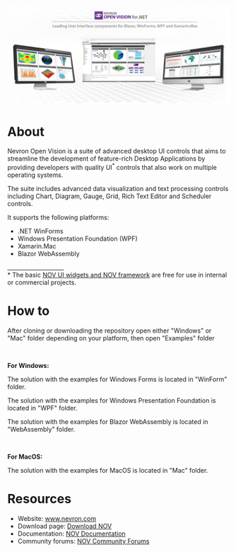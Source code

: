![Nevron Software](images/Banner.png?raw=true)

# About
<p>Nevron Open Vision is a suite of advanced desktop UI controls that aims to streamline the development of feature-rich Desktop Applications by providing developers with quality UI<sup>*</sup> controls that also work on multiple operating systems.</p>
<p>The suite includes advanced data visualization and text processing controls including Chart, Diagram, Gauge, Grid, Rich Text Editor and Scheduler controls.</p>
<p>It supports the following platforms:
<ul>
<li>.NET WinForms</li>
<li>Windows Presentation Foundation (WPF)</li>
<li>Xamarin.Mac</li>
<li>Blazor WebAssembly</li>
</ul>
</p>
<p>____________________<br /
<sup>*</sup> The basic <a href="https://www.nevron.com/orders-purchase-nov-ui.aspx">NOV UI widgets and NOV framework</a> are free for use in internal or commercial projects.</p>

# How to
<p>After cloning or downloading the repository open either "Windows" or "Mac" folder depending on your platform, then open "Examples" folder</p><br />
<p><b>For Windows:</b></p>
<p>The solution with the examples for Windows Forms is located in "WinForm" folder.</p>
<p>The solution with the examples for Windows Presentation Foundation is located in "WPF" folder.</p>
<p>The solution with the examples for Blazor WebAssembly is located in "WebAssembly" folder.</p><br />
<p><b>For MacOS:</b></p>
<p>The solution with the examples for MacOS is located in "Mac" folder.</p> 

# Resources
<ul>
<li>Website: <a href="http://www.nevron.com">www.nevron.com</a></li>
<li>Download page: <a href="https://www.nevron.com/download-downloads.aspx?expandedCategory=Open%20Vision">Download NOV</a></li>
<li>Documentation: <a href="http://helpopenvision.nevron.com/">NOV Documentation</a></li>
<li>Community forums: <a href="https://www.nevron.com/Forum/">NOV Community Forums</a></li>
</ul>
